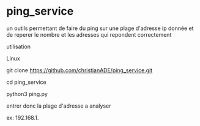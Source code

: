 # ping_service
un outils permettant de faire du ping sur une plage d'adresse ip donnée et de reperer le nombre et les adresses qui repondent correctement


utilisation


Linux


git clone https://github.com/christianADE/ping_service.git


cd ping_service


python3 ping.py


entrer donc la plage d'adresse a analyser 


ex: 192.168.1.
